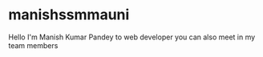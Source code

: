 # manishssmmauni
Hello I'm Manish Kumar Pandey to web developer you can also meet in my team members 
